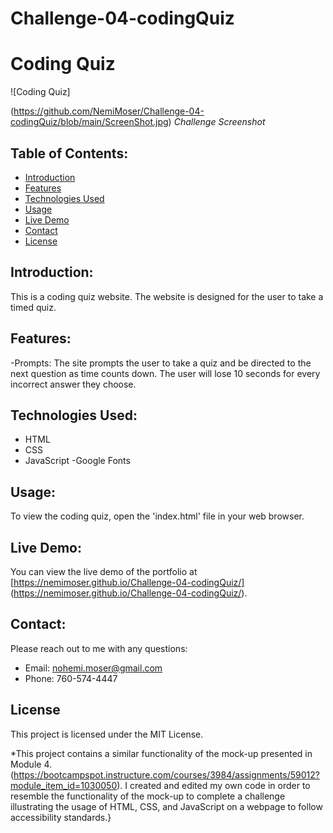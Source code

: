 # Challenge-04-codingQuiz

# Coding Quiz

![Coding Quiz]

(https://github.com/NemiMoser/Challenge-04-codingQuiz/blob/main/ScreenShot.jpg)
*Challenge Screenshot*

## Table of Contents:
- [Introduction](#introduction)
- [Features](#features)
- [Technologies Used](#technologies-used)
- [Usage](#usage)
- [Live Demo](#live-demo)
- [Contact](#contact)
- [License](#license)

## Introduction:
This is a coding quiz website. The website is designed for the user to take a timed quiz.

## Features:
-Prompts: The site prompts the user to take a quiz and be directed to the next question as time counts down. The user will lose 10 seconds for every incorrect answer they choose.

## Technologies Used:
- HTML
- CSS
- JavaScript
-Google Fonts

## Usage:
To view the coding quiz, open the 'index.html' file in your web browser.

## Live Demo:
You can view the live demo of the portfolio at [https://nemimoser.github.io/Challenge-04-codingQuiz/] (https://nemimoser.github.io/Challenge-04-codingQuiz/).

## Contact:
Please reach out to me with any questions:

- Email: nohemi.moser@gmail.com
- Phone: 760-574-4447

## License
This project is licensed under the MIT License.

*This project contains a similar functionality of the mock-up presented in Module 4. (https://bootcampspot.instructure.com/courses/3984/assignments/59012?module_item_id=1030050). I created and edited my own code in order to resemble the functionality of the mock-up to complete a challenge illustrating the usage of HTML, CSS, and JavaScript on a webpage to follow accessibility standards.}

